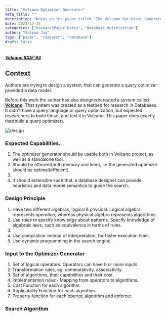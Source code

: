 ```yaml
---
title: "Volcano Optimizer Generator"
meta_title: ""
description: "Notes on the paper titled 'The Volcano Optimizer Generator: Extensibility and Efficient Search'"
date: 2023-12-15
categories: ["ResearchPaper Notes", "Database Optimization"]
author: "Satyam Jay"
tags: ["paper", "research", "database"]
draft: false
---
```


##### [Volcano ICDE'93](https://15721.courses.cs.cmu.edu/spring2019/papers/22-optimizer1/graefe-icde1993.pdf)

## Context

Authors are trying to design a system, that can *generate* a query optimizer provided a data model.

Before this work the author has also designed/created a system called **[Volcano](https://paperhub.s3.amazonaws.com/dace52a42c07f7f8348b08dc2b186061.pdf)**.
That system was created as a testbed for research in Databases.
It didn't have a query language or query optimization, but expected researchers to build those, and test it in Volcano.
This paper does exactly that(build a query optimizer).

![design](/images/volcano.png)
### Expected Capabilities.
1. The optimizer generator should be usable both in Volcano project, as well as a standalone tool.
2. Should be efficient(both memory and time), i.e the generated optimizer should be optimal(efficient).
3.
4. It should extensible such that, a database designer can provide heuristics and data model semantics to guide the search.

### Design Principle
1. Have two different algebras, logical & physical. Logical algebra represents *operation*, whereas physical algebra represents
algorithms.
2. Use *rules* to specify knowledge about patterns. Specify knowledge of algebraic laws, such as equivalence in terms of rules.
3. 
4. Use compilation instead of interpretation, for faster execution time.
5. Use dynamic programming in the search engine.

### Input to the Optimizer Generator
1. Set of logical operators. Operators can have 0 or more inputs.
2. Transformation rules, eg. commutativity, associativity.
3. Set of algorithms, their capabilities and their cost.
4. Implementation rules:- Mapping from operators to algorithms.
5. Cost Function for each algorithm.
6. Applicability Function for each algorithm.
7. Property function for each opertor, algorithm and enforcer.

### Search Algorithm
